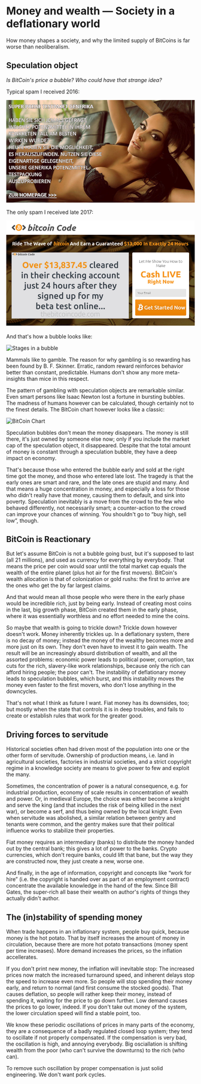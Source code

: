 # Money and wealth — Society in a deflationary world

How money shapes a society, and why the limited supply of BitCoins is
far worse than neoliberalism.

## Speculation object

_Is BitCoin's price a bubble?  Who could have that strange idea?_

Typical spam I received 2016:

![Spam 2016](../doc/spam-2016.jpg)

The only spam I received late 2017:

![Spam 2017](../doc/spam-2017.jpg)

And that's how a bubble looks like:

![Stages in a bubble](https://people.hofstra.edu/geotrans/eng/ch7en/conc7en/img/stages_bubble.png)

Mammals like to gamble.  The reason for why gambling is so rewarding
has been found by B. F. Skinner.  Erratic, random reward reinforces
behavior better than constant, predictable.  Humans don't show any
more meta-insights than mice in this respect.

The pattern of gambling with speculation objects are remarkable
similar.  Even smart persons like Isaac Newton lost a fortune in
bursting bubbles.  The madness of humans however can be calculated,
though certainly not to the finest details.  The BitCoin chart however
looks like a classic:

![BitCoin Chart](https://assets.bwbx.io/images/users/iqjWHBFdfxIU/iFKLTQNYjslA/v4/800x-1.png)

Speculation bubbles don't mean the money disappears.  The money is
still there, it's just owned by someone else now; only if you include
the market cap of the speculation object, it disappeared.  Despite
that the total amount of money is constant through a speculation
bubble, they have a deep impact on economy.

That's because those who entered the bubble early and sold at the
right time got the money, and those who entered late lost.  The
tragedy is that the early ones are smart and rare, and the late ones
are stupid and many.  And that means a huge concentration in money,
and especially a loss for those who didn't really have that money,
causing them to default, and sink into poverty.  Speculation
inevitably is a move from the crowd to the few who behaved
differently, not necessarily smart; a counter-action to the crowd can
improve your chances of winning.  You shouldn't go to “buy high, sell
low”, though.

## BitCoin is Reactionary

But let's assume BitCoin is not a bubble going bust, but it's supposed
to last (all 21 millions), and used as currency for everything by
everybody.  That means the price per coin would soar until the total
market cap equals the wealth of the entire planet (plus hot air for
the first movers).  BitCoin's wealth allocation is that of
colonization or gold rushs: the first to arrive are the ones who get
the by far largest claims.

And that would mean all those people who were there in the early phase
would be incredible rich, just by being early.  Instead of creating
most coins in the last, big growth phase, BitCoin created them in the
early phase, where it was essentially worthless and no effort needed
to mine the coins.

So maybe that wealth is going to trickle down?  Trickle down however
doesn't work.  Money inherently trickles up.  In a deflationary
system, there is no decay of money; instead the money of the wealthy
becomes more and more just on its own.  They don't even have to invest
it to gain wealth.  The result will be an increasingly absurd
distribution of wealth, and all the assorted problems: economic power
leads to political power, corruption, tax cuts for the rich,
slavery-like work relationships, because only the rich can afford
hiring people; the poor can't.  The instability of deflationary money
leads to speculation bubbles, which burst, and this instability moves
the money even faster to the first movers, who don't lose anything in
the downcycles.

That's not what I think as future I want.  Fiat money has its
downsides, too; but mostly when the state that controls it is in deep
troubles, and fails to create or establish rules that work for the
greater good.

## Driving forces to servitude

Historical societies often had driven most of the population into one
or the other form of servitude.  Ownership of production means,
i.e. land in agricultural societies, factories in industrial
societies, and a strict copyright regime in a knowledge society are
means to give power to few and exploit the many.

Sometimes, the concentration of power is a natural consequence,
e.g. for industrial production, economy of scale results in
concentration of wealth and power.  Or, in medieval Europe, the choice
was either become a knight and serve the king (and that includes the
risk of being killed in the next war), or become a serf, and thus
being owned by the local knight.  Even when servitude was abolished, a
similar relation between gentry and tenants were common, and the
gentry makes sure that their political influence works to stabilize
their properties.

Fiat money requires an intermediary (banks) to distribute the money
handed out by the central bank; this gives a lot of power to the
banks.  Crypto currencies, which don't require banks, could lift that
bane, but the way they are constructed now, they just create a new,
worse one.

And finally, in the age of information, copyright and concepts like
“work for hire” (i.e. the copyright is handed over as part of an
employment contract) concentrate the available knowledge in the hand
of the few.  Since Bill Gates, the super-rich all base their wealth on
author's rights of things they actually didn't author.

## The (in)stability of spending money

When trade happens in an inflationary system, people buy quick,
because money is the hot potato.  That by itself increases the amount
of money in circulation, because there are more hot potato
transactions (money spent per time increases).  More demand increases
the prices, so the inflation accellerates.

If you don't print new money, the inflation will inevitable stop: The
increased prices now match the increased turnaround speed, and
inherent delays stop the speed to increase even more.  So people will
stop spending their money early, and return to normal (and first
consume the stocked goods).  That causes deflation, so people will
rather keep their money, instead of spending it, waiting for the price
to go down further.  Low demand causes the prices to go lower, indeed.
If you don't take out money of the system, the lower circulation speed
will find a stable point, too.

We know these periodic oscillations of prices in many parts of the
economy, they are a consequence of a badly regulated closed loop
system; they tend to oscillate if not properly compensated.  If the
compensation is very bad, the oscillation is high, and annoying
everybody.  Big osciallation is shifting wealth from the poor (who
can't survive the downturns) to the rich (who can).

To remove such oscillation by proper compensation is just solid
engineering.  We don't want pork cycles.
